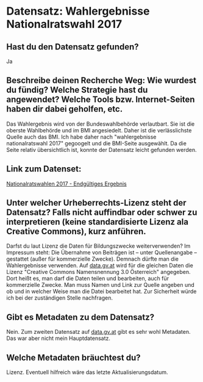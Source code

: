 # Datensatz: Wahlergebnisse Nationalratswahl 2017 

## Hast du den Datensatz gefunden?
Ja

## Beschreibe deinen Recherche Weg: Wie wurdest du fündig? Welche Strategie hast du angewendet? Welche Tools bzw. Internet-Seiten haben dir dabei geholfen, etc.
Das Wahlergebnis wird von der Bundeswahlbehörde verlautbart. Sie ist die oberste Wahlbehörde und im BMI angesiedelt. Daher ist die verlässlichste Quelle auch das BMI. Ich habe daher nach "wahlergebnisse nationalratswahl 2017" gegoogelt und die BMI-Seite ausgewählt. Da die Seite relativ übersichtlich ist, konnte der Datensatz leicht gefunden werden.

## Link zum Datenset:
[Nationalratswahlen 2017 - Endgültiges Ergebnis](https://www.bmi.gv.at/412/Nationalratswahlen/Nationalratswahl_2017/files/NRW17_endgueltiges_Gesamtergebnis.xlsx)

## Unter welcher Urheberrechts-Lizenz steht der Datensatz? Falls nicht auffindbar oder schwer zu interpretieren (keine standardisierte Lizenz ala Creative Commons), kurz anführen.
Darfst du laut Lizenz die Daten für Bildungszwecke weiterverwenden?
Im Impressum steht: Die Übernahme von Beiträgen ist – unter Quellenangabe – gestattet (außer für kommerzielle Zwecke). Demnach dürfte man die Wahlergebnisse verwenden. Auf [data.gv.at](https://www.data.gv.at/katalog/dataset/3179c5b2-9bb5-4a7f-a573-5491ccb0110b) wird für die gleichen Daten die Lizenz "Creative Commons Namensnennung 3.0 Österreich" angegeben. Dort heißt es, man darf die Daten teilen und bearbeiten, auch für kommerzielle Zwecke. Man muss Namen und Link zur Quelle angeben und ob und in welcher Weise man die Datei bearbeitet hat. Zur Sicherheit würde ich bei der zuständigen Stelle nachfragen.

## Gibt es Metadaten zu dem Datensatz?
Nein. Zum zweiten Datensatz auf [data.gv.at](https://www.data.gv.at/katalog/dataset/3179c5b2-9bb5-4a7f-a573-5491ccb0110b) gibt es sehr wohl Metadaten. Das war aber nicht mein Hauptdatensatz.

## Welche Metadaten bräuchtest du?
Lizenz. Eventuell hilfreich wäre das letzte Aktualisierungsdatum.
